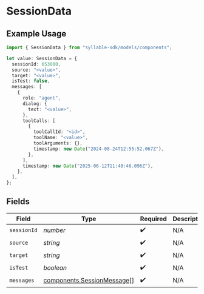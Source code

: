 # SessionData

## Example Usage

```typescript
import { SessionData } from "syllable-sdk/models/components";

let value: SessionData = {
  sessionId: 653000,
  source: "<value>",
  target: "<value>",
  isTest: false,
  messages: [
    {
      role: "agent",
      dialog: {
        text: "<value>",
      },
      toolCalls: [
        {
          toolCallId: "<id>",
          toolName: "<value>",
          toolArguments: {},
          timestamp: new Date("2024-08-24T12:55:52.067Z"),
        },
      ],
      timestamp: new Date("2025-06-12T11:40:46.096Z"),
    },
  ],
};
```

## Fields

| Field                                                                    | Type                                                                     | Required                                                                 | Description                                                              |
| ------------------------------------------------------------------------ | ------------------------------------------------------------------------ | ------------------------------------------------------------------------ | ------------------------------------------------------------------------ |
| `sessionId`                                                              | *number*                                                                 | :heavy_check_mark:                                                       | N/A                                                                      |
| `source`                                                                 | *string*                                                                 | :heavy_check_mark:                                                       | N/A                                                                      |
| `target`                                                                 | *string*                                                                 | :heavy_check_mark:                                                       | N/A                                                                      |
| `isTest`                                                                 | *boolean*                                                                | :heavy_check_mark:                                                       | N/A                                                                      |
| `messages`                                                               | [components.SessionMessage](../../models/components/sessionmessage.md)[] | :heavy_check_mark:                                                       | N/A                                                                      |